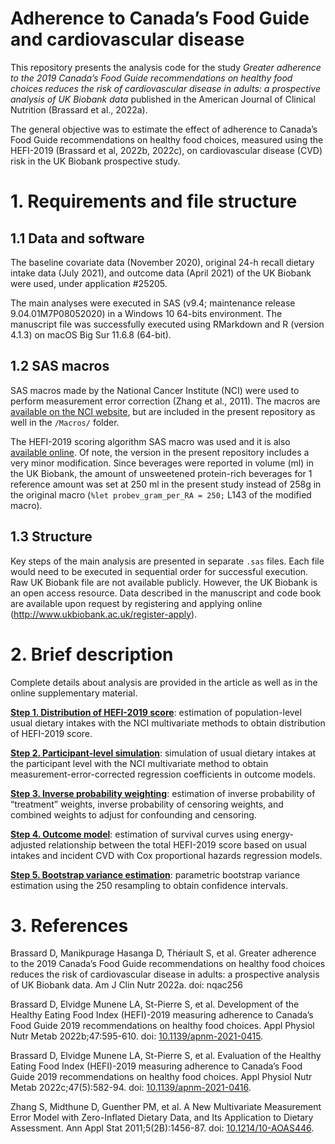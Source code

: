 Adherence to Canada’s Food Guide and cardiovascular disease
================

This repository presents the analysis code for the study *Greater
adherence to the 2019 Canada’s Food Guide recommendations on healthy
food choices reduces the risk of cardiovascular disease in adults: a
prospective analysis of UK Biobank data* published in the American
Journal of Clinical Nutrition (Brassard et al., 2022a).

The general objective was to estimate the effect of adherence to
Canada’s Food Guide recommendations on healthy food choices, measured
using the HEFI-2019 (Brassard et al, 2022b, 2022c), on cardiovascular
disease (CVD) risk in the UK Biobank prospective study.

# 1. Requirements and file structure

## 1.1 Data and software

The baseline covariate data (November 2020), original 24-h recall
dietary intake data (July 2021), and outcome data (April 2021) of the UK
Biobank were used, under application \#25205.

The main analyses were executed in SAS (v9.4; maintenance release
9.04.01M7P08052020) in a Windows 10 64-bits environment. The manuscript
file was successfully executed using RMarkdown and R (version 4.1.3) on
macOS Big Sur 11.6.8 (64-bit).

## 1.2 SAS macros

SAS macros made by the National Cancer Institute (NCI) were used to
perform measurement error correction (Zhang et al., 2011). The macros
are [available on the NCI
website](https://prevention.cancer.gov/research-groups/biometry/measurement-error-impact/software-measurement-error/several-regularly-consumed-or-0),
but are included in the present repository as well in the `/Macros/`
folder.

The HEFI-2019 scoring algorithm SAS macro was used and it is also
[available online](https://github.com/didierbrassard/hefi2019). Of note,
the version in the present repository includes a very minor
modification. Since beverages were reported in volume (ml) in the UK
Biobank, the amount of unsweetened protein-rich beverages for 1
reference amount was set at 250 ml in the present study instead of 258g
in the original macro (`%let probev_gram_per_RA = 250;` L143 of the
modified macro).

## 1.3 Structure

Key steps of the main analysis are presented in separate `.sas` files.
Each file would need to be executed in sequential order for successful
execution. Raw UK Biobank file are not available publicly. However, the
UK Biobank is an open access resource. Data described in the manuscript
and code book are available upon request by registering and applying
online (<http://www.ukbiobank.ac.uk/register-apply>).

# 2. Brief description

Complete details about analysis are provided in the article as well as
in the online supplementary material.

**[Step 1. Distribution of HEFI-2019
score](01_HEFI19CVD_Usual_intake_distribution.sas)**: estimation of
population-level usual dietary intakes with the NCI multivariate methods
to obtain distribution of HEFI-2019 score.

**[Step 2. Participant-level
simulation](02_HEFI19CVD_Usual_intake_simulation.sas)**: simulation of
usual dietary intakes at the participant level with the NCI multivariate
method to obtain measurement-error-corrected regression coefficients in
outcome models.

**[Step 3. Inverse probability
weighting](03_HEFI19CVD_Inverse_probability_weighting.sas)**: estimation
of inverse probability of “treatment” weights, inverse probability of
censoring weights, and combined weights to adjust for confounding and
censoring.

**[Step 4. Outcome model](04_HEFI19CVD_Outcome_model.sas)**: estimation
of survival curves using energy-adjusted relationship between the total
HEFI-2019 score based on usual intakes and incident CVD with Cox
proportional hazards regression models.

**[Step 5. Bootstrap variance
estimation](05_HEFI19CVD_Bootstrap_variance.sas)**: parametric bootstrap
variance estimation using the 250 resampling to obtain confidence
intervals.

# 3. References

Brassard D, Manikpurage Hasanga D, Thériault S, et al. Greater adherence
to the 2019 Canada’s Food Guide recommendations on healthy food choices
reduces the risk of cardiovascular disease in adults: a prospective
analysis of UK Biobank data. Am J Clin Nutr 2022a. doi: nqac256

Brassard D, Elvidge Munene LA, St-Pierre S, et al. Development of the
Healthy Eating Food Index (HEFI)-2019 measuring adherence to Canada’s
Food Guide 2019 recommendations on healthy food choices. Appl Physiol
Nutr Metab 2022b;47:595-610. doi:
[10.1139/apnm-2021-0415](https://doi.org/10.1139/apnm-2021-0415).

Brassard D, Elvidge Munene LA, St-Pierre S, et al. Evaluation of the
Healthy Eating Food Index (HEFI)-2019 measuring adherence to Canada’s
Food Guide 2019 recommendations on healthy food choices. Appl Physiol
Nutr Metab 2022c;47(5):582-94. doi:
[10.1139/apnm-2021-0416](https://doi.org/10.1139/apnm-2021-0416).

Zhang S, Midthune D, Guenther PM, et al. A New Multivariate Measurement
Error Model with Zero-Inflated Dietary Data, and Its Application to
Dietary Assessment. Ann Appl Stat 2011;5(2B):1456-87. doi:
[10.1214/10-AOAS446](https://doi.org/10.1214/10-AOAS446).
